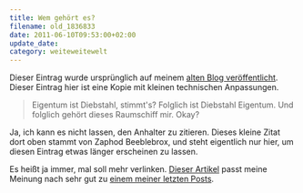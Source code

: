 ```yaml
---
title: Wem gehört es?
filename: old_1836833
date: 2011-06-10T09:53:00+02:00
update_date:
category: weiteweitewelt
---
```

Dieser Eintrag wurde ursprünglich auf meinem [alten Blog veröffentlicht](https://stu.blogger.de/stories/1836833/). Dieser Eintrag hier ist eine Kopie mit kleinen technischen Anpassungen.

> Eigentum ist Diebstahl, stimmt's? Folglich ist Diebstahl Eigentum. Und folglich gehört dieses Raumschiff mir. Okay?

Ja, ich kann es nicht lassen, den Anhalter zu zitieren. Dieses kleine Zitat dort oben stammt von Zaphod Beeblebrox, und steht eigentlich nur hier, um diesen Eintrag etwas länger erscheinen zu lassen.

Es heißt ja immer, mal soll mehr verlinken. [Dieser Artikel](http://www.freitag.de/wochenthema/1123-meine-playstation-geh-rt-mir) passt meine Meinung nach sehr gut zu [einem meiner letzten Posts](http://stu.blogger.de/stories/1834996/).
